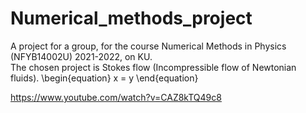 # Numerical_methods_project

A project for a group, for the course Numerical Methods in Physics (NFYB14002U) 2021-2022, on KU. <br>
The chosen project is Stokes flow (Incompressible flow of Newtonian fluids).
\begin{equation}
  x = y
\end{equation}

https://www.youtube.com/watch?v=CAZ8kTQ49c8
